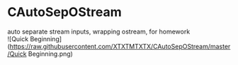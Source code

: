 # CAutoSepOStream
auto separate stream inputs, wrapping ostream, for homework  
![Quick Beginning](https://raw.githubusercontent.com/XTXTMTXTX/CAutoSepOStream/master/Quick Beginning.png)  
